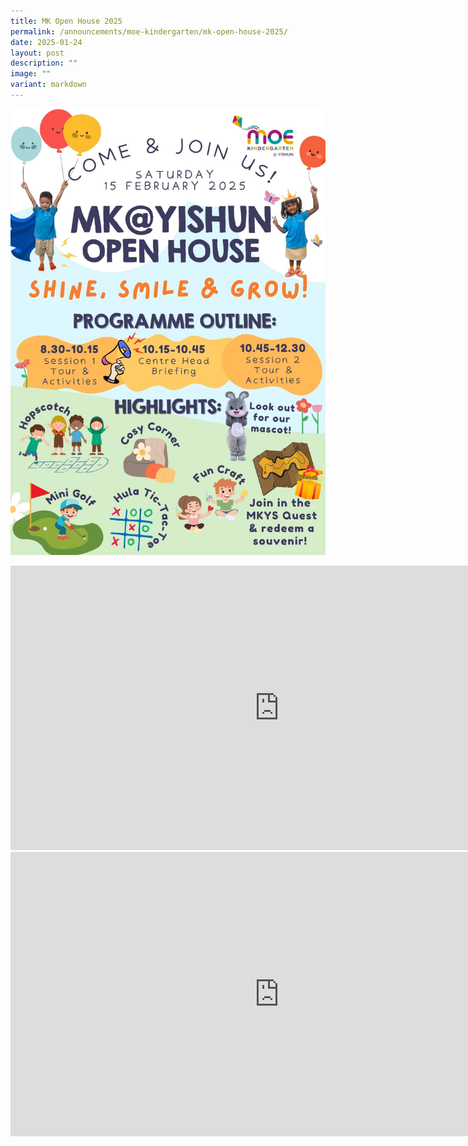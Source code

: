 ```yaml
---
title: MK Open House 2025
permalink: /announcements/moe-kindergarten/mk-open-house-2025/
date: 2025-01-24
layout: post
description: ""
image: ""
variant: markdown
---
```

![](/images/MK%20YPS/Open%20House/open_house_2025.jpg)

<iframe allowfullscreen="true" height="455" width="860" frameborder="0" src="https://docs.google.com/presentation/d/e/2PACX-1vRyUdzhWNxKSciFJHv1lgSCG8sZyA6vMK5MFspywtXz28_1-ggCvb0-zyij2yYmWxYLUHwx5j0K0T_f/embed?start=true&amp;loop=true&amp;delayms=5000"></iframe>

<iframe allowfullscreen="true" height="455" width="860" frameborder="0" src="https://docs.google.com/presentation/d/e/2PACX-1vStwCyGjK54YdBXQpTUHU8CNP1WH4HoUmEQdxWMv0jIbeMjNre3lz9ESanC-scDc_MoXUTfkQh6DCom/embed?start=true&amp;loop=true&amp;delayms=5000"></iframe>